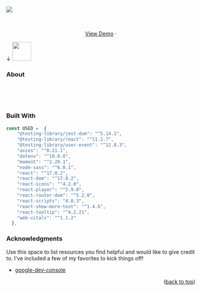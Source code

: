 

</br>
</br>
</br>
</br>

<div id="top"></div>





![](public/wrok_wrok_1.gif ) 



<br />
<div align="center">


 
   <br />
    <a href="https://chochinize.github.io/youtube-clone">View Demo</a>
    ·
  
   </p>
</div>




&#8595;
<img src='https://i.pinimg.com/originals/5a/65/dc/5a65dcc4e4a067fc85e1c85a3d8809d0.gif' width='50' height='50'/>
   
### About
</br>
</br>
</br>
 

 



<!-- USAGE EXAMPLES -->

### Built With

```js
const USED =  {
    "@testing-library/jest-dom": "^5.14.1",
    "@testing-library/react": "^11.2.7",
    "@testing-library/user-event": "^12.8.3",
    "axios": "^0.21.1",
    "dotenv": "^10.0.0",
    "moment": "^2.29.1",
    "node-sass": "^6.0.1",
    "react": "^17.0.2",
    "react-dom": "^17.0.2",
    "react-icons": "^4.2.0",
    "react-player": "^2.9.0",
    "react-router-dom": "^5.2.0",
    "react-scripts": "4.0.3",
    "react-show-more-text": "^1.4.6",
    "react-tooltip": "^4.2.21",
    "web-vitals": "^1.1.2"
  },
``` 
<!-- ROADMAP -->
















<!-- CONTACT -->




<!-- ACKNOWLEDGMENTS -->
### Acknowledgments

Use this space to list resources you find helpful and would like to give credit to. I've included a few of my favorites to kick things off!

* [google-dev-console](https://console.cloud.google.com/apis/dashboard)


<p align="right">(<a href="#top">back to top</a>)</p>
